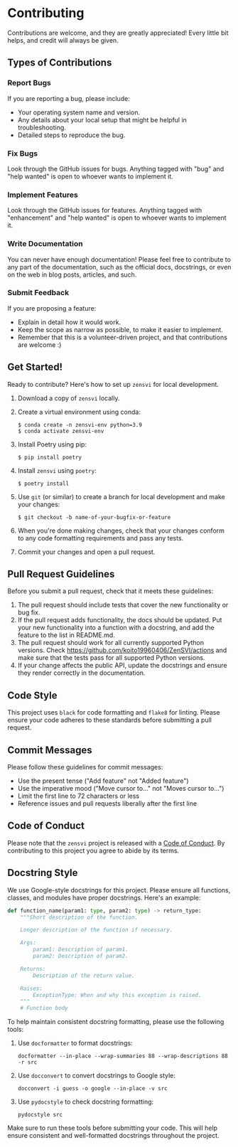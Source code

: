 # Contributing

Contributions are welcome, and they are greatly appreciated! Every little bit
helps, and credit will always be given.

## Types of Contributions

### Report Bugs

If you are reporting a bug, please include:

* Your operating system name and version.
* Any details about your local setup that might be helpful in troubleshooting.
* Detailed steps to reproduce the bug.

### Fix Bugs

Look through the GitHub issues for bugs. Anything tagged with "bug" and "help
wanted" is open to whoever wants to implement it.

### Implement Features

Look through the GitHub issues for features. Anything tagged with "enhancement"
and "help wanted" is open to whoever wants to implement it.

### Write Documentation

You can never have enough documentation! Please feel free to contribute to any
part of the documentation, such as the official docs, docstrings, or even
on the web in blog posts, articles, and such.

### Submit Feedback

If you are proposing a feature:

* Explain in detail how it would work.
* Keep the scope as narrow as possible, to make it easier to implement.
* Remember that this is a volunteer-driven project, and that contributions
  are welcome :)

## Get Started!

Ready to contribute? Here's how to set up `zensvi` for local development.

1. Download a copy of `zensvi` locally.

2. Create a virtual environment using conda:

    ```console
    $ conda create -n zensvi-env python=3.9
    $ conda activate zensvi-env
    ```

3. Install Poetry using pip:

    ```console
    $ pip install poetry
    ```

4. Install `zensvi` using `poetry`:

    ```console
    $ poetry install
    ```

5. Use `git` (or similar) to create a branch for local development and make your changes:

    ```console
    $ git checkout -b name-of-your-bugfix-or-feature
    ```

4. When you're done making changes, check that your changes conform to any code formatting requirements and pass any tests.

5. Commit your changes and open a pull request.

## Pull Request Guidelines

Before you submit a pull request, check that it meets these guidelines:

1. The pull request should include tests that cover the new functionality or bug fix.
2. If the pull request adds functionality, the docs should be updated. Put your new functionality into a function with a docstring, and add the feature to the list in README.md.
3. The pull request should work for all currently supported Python versions. Check https://github.com/koito19960406/ZenSVI/actions and make sure that the tests pass for all supported Python versions.
4. If your change affects the public API, update the docstrings and ensure they render correctly in the documentation.

## Code Style

This project uses `black` for code formatting and `flake8` for linting. Please ensure your code adheres to these standards before submitting a pull request.

## Commit Messages

Please follow these guidelines for commit messages:

- Use the present tense ("Add feature" not "Added feature")
- Use the imperative mood ("Move cursor to..." not "Moves cursor to...")
- Limit the first line to 72 characters or less
- Reference issues and pull requests liberally after the first line

## Code of Conduct

Please note that the `zensvi` project is released with a [Code of Conduct](CONDUCT.md). By contributing to this project you agree to abide by its terms.

## Docstring Style

We use Google-style docstrings for this project. Please ensure all functions, classes, and modules have proper docstrings. Here's an example:

```python
def function_name(param1: type, param2: type) -> return_type:
    """Short description of the function.

    Longer description of the function if necessary.

    Args:
        param1: Description of param1.
        param2: Description of param2.

    Returns:
        Description of the return value.

    Raises:
        ExceptionType: When and why this exception is raised.
    """
    # Function body
```

To help maintain consistent docstring formatting, please use the following tools:

1. Use `docformatter` to format docstrings:
   ```
   docformatter --in-place --wrap-summaries 88 --wrap-descriptions 88 -r src
   ```

2. Use `docconvert` to convert docstrings to Google style:
   ```
   docconvert -i guess -o google --in-place -v src
   ```

3. Use `pydocstyle` to check docstring formatting:
   ```
   pydocstyle src
   ```

Make sure to run these tools before submitting your code. This will help ensure consistent and well-formatted docstrings throughout the project.
